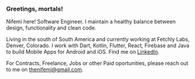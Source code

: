 <!-- ![Header](https://raw.githubusercontent.com/thenifemi/thenifemi/master/nifemi-banner.png "Header") -->

### Greetings, mortals!

Nifemi here! Software Engineer. I maintain a healthy balance between design, functionality and clean code.

Living in the south of South America and currently working at Fetchly Labs, Denver, Colorado. I work with Dart, Kotlin, Flutter, React, Firebase and Java to build Mobile Apps for Android and iOS. Find me on [LinkedIn](https://www.linkedin.com/in/nifemii).

<!-- Find my resume [here](https://github.com/thenifemi/thenifemi/blob/master/Nifemi-Diffu-Resume-2021.pdf). -->

For Contracts, Freelance, Jobs or other Paid oportunities, please reach out to me on thenifemi@gmail.com.









